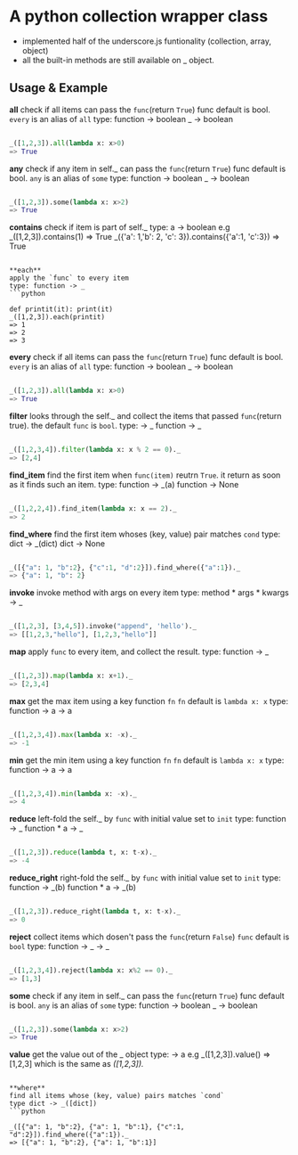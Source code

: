 A python collection wrapper class
=================================

- implemented half of the underscore.js funtionality (collection, array, object)
- all the built-in methods are still available on _ object.

Usage & Example
---------------
**all**
check if all items can pass the `func`(return `True`)
func default is bool.
`every` is an alias of `all`
type: function -> boolean
_ -> boolean
```python

_([1,2,3]).all(lambda x: x>0)
=> True
```

**any**
check if any item in self._ can pass the `func`(return `True`)
func default is bool.
`any` is an alias of `some`
type: function -> boolean
_ -> boolean
```python

_([1,2,3]).some(lambda x: x>2)
=> True
```

**contains**
check if item is part of self._
type: a -> boolean
e.g
_([1,2,3]).contains(1)
=> True
_({'a': 1,'b': 2, 'c': 3}).contains({'a':1, 'c':3})
=> True
```

**each**
apply the `func` to every item
type: function -> _
```python

def printit(it): print(it)
_([1,2,3]).each(printit)
=> 1
=> 2
=> 3
```

**every**
check if all items can pass the `func`(return `True`)
func default is bool.
`every` is an alias of `all`
type: function -> boolean
_ -> boolean
```python

_([1,2,3]).all(lambda x: x>0)
=> True
```

**filter**
looks through the self._ and collect the items that passed
`func`(return true). the default `func` is `bool`.
type: -> _
function -> _
```python

_([1,2,3,4]).filter(lambda x: x % 2 == 0)._
=> [2,4]
```

**find_item**
find the first item when `func(item)` reutrn `True`.
it return as soon as it finds such an item.
type: function -> _(a)
function -> None
```python

_([1,2,2,4]).find_item(lambda x: x == 2)._
=> 2
```

**find_where**
find the first item whoses (key, value) pair matches `cond`
type: dict -> _(dict)
dict -> None
```python

_([{"a": 1, "b":2}, {"c":1, "d":2}]).find_where({"a":1})._
=> {"a": 1, "b": 2}
```

**invoke**
invoke method with args on every item
type: method * args * kwargs -> _
```python

_([1,2,3], [3,4,5]).invoke("append", 'hello')._
=> [[1,2,3,"hello"], [1,2,3,"hello"]]
```

**map**
apply `func` to every item, and collect the result.
type: function -> _
```python

_([1,2,3]).map(lambda x: x+1)._
=> [2,3,4]
```

**max**
get the max item using a key function `fn`
`fn` default is `lambda x: x`
type: function -> a
-> a
```python

_([1,2,3,4]).max(lambda x: -x)._
=> -1
```

**min**
get the min item using a key function `fn`
`fn` default is `lambda x: x`
type: function -> a
-> a
```python

_([1,2,3,4]).min(lambda x: -x)._
=> 4
```

**reduce**
left-fold the self._ by `func` with initial value set to `init`
type: function -> _
function * a -> _
```python

_([1,2,3]).reduce(lambda t, x: t-x)._
=> -4
```

**reduce_right**
right-fold the self._ by `func` with initial value set to `init`
type: function -> _(b)
function * a -> _(b)
```python

_([1,2,3]).reduce_right(lambda t, x: t-x)._
=> 0
```

**reject**
collect items which dosen't pass the `func`(return `False`)
`func` default is `bool`
type: function -> _
-> _
```python

_([1,2,3,4]).reject(lambda x: x%2 == 0)._
=> [1,3]
```

**some**
check if any item in self._ can pass the `func`(return `True`)
func default is bool.
`any` is an alias of `some`
type: function -> boolean
_ -> boolean
```python

_([1,2,3]).some(lambda x: x>2)
=> True
```

**value**
get the value out of the _ object
type: -> a
e.g
_([1,2,3]).value()
=> [1,2,3]
which is the same as _([1,2,3])._
```

**where**
find all items whose (key, value) pairs matches `cond`
type dict -> _([dict])
```python

_([{"a": 1, "b":2}, {"a": 1, "b":1}, {"c":1, "d":2}]).find_where({"a":1})._
=> [{"a": 1, "b":2}, {"a": 1, "b":1}]
```

